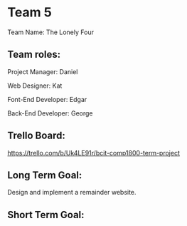 # Team 5
Team Name: The Lonely Four

## Team roles:

Project Manager: Daniel

Web Designer: Kat

Font-End Developer: Edgar

Back-End Developer: George

## Trello Board:
https://trello.com/b/Uk4LE91r/bcit-comp1800-term-project

## Long Term Goal:

Design and implement a remainder website.

## Short Term Goal:
